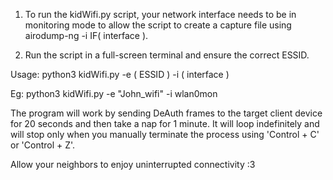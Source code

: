 1. To run the kidWifi.py script, your network interface needs to be in monitoring mode to allow the script to create a capture file using airodump-ng -i IF( interface ).

2. Run the script in a full-screen terminal and ensure the correct ESSID.



Usage: python3 kidWifi.py -e ( ESSID ) -i ( interface )

Eg: python3 kidWifi.py -e "John_wifi" -i wlan0mon



The program will work by sending DeAuth frames to the target client device for 20 seconds and then take a nap for 1 minute. It will loop indefinitely and will stop only when you manually terminate the process using 'Control + C' or 'Control + Z'.



Allow your neighbors to enjoy uninterrupted connectivity :3
